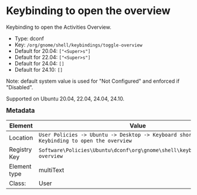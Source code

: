 # Keybinding to open the overview

Keybinding to open the Activities Overview.

- Type: dconf
- Key: `/org/gnome/shell/keybindings/toggle-overview`
- Default for 20.04: `["<Super>s"]`
- Default for 22.04: `["<Super>s"]`
- Default for 24.04: `[]`
- Default for 24.10: `[]`

Note: default system value is used for "Not Configured" and enforced if "Disabled".

Supported on Ubuntu 20.04, 22.04, 24.04, 24.10.



<span style="font-size: larger;">**Metadata**</span>

| Element      | Value            |
| ---          | ---              |
| Location     | `User Policies -> Ubuntu -> Desktop -> Keyboard shortcuts -> Keybinding to open the overview`    |
| Registry Key | `Software\Policies\Ubuntu\dconf\org\gnome\shell\keybindings\toggle-overview`         |
| Element type | multiText |
| Class:       | User       |
